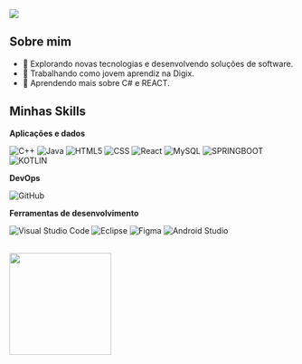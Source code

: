 ![](https://komarev.com/ghpvc/?username=AM-Maidana&color=006bed)

## Sobre mim

- 🤔 Explorando novas tecnologias e desenvolvendo soluções de software.
- 💼 Trabalhando como jovem aprendiz na Digix.
- 🌱 Aprendendo mais sobre C# e REACT.

## Minhas Skills

**Aplicações e dados**

![C++](https://img.shields.io/badge/-C++-333333?style=flat&logo=C%2B%2B&logoColor=00599C)
![Java](https://img.shields.io/badge/-Java-333333?style=flat&logo=Java&logoColor=007396)
![HTML5](https://img.shields.io/badge/-HTML5-333333?style=flat&logo=HTML5)
![CSS](https://img.shields.io/badge/-CSS-333333?style=flat&logo=CSS3&logoColor=1572B6)
![React](https://img.shields.io/badge/-React-333333?style=flat&logo=react)
![MySQL](https://img.shields.io/badge/-MySQL-333333?style=flat&logo=mysql)
![SPRINGBOOT](https://img.shields.io/badge/Spring_Boot-6DB33F?style=for-the-badge&logo=spring-boot&logoColor=white)
![KOTLIN](https://img.shields.io/badge/Kotlin-B125EA?style=for-the-badge&logo=kotlin&logoColor=white)


**DevOps**

![GitHub](https://img.shields.io/badge/-GitHub-333333?style=flat&logo=github)

**Ferramentas de desenvolvimento**

![Visual Studio Code](https://img.shields.io/badge/-Visual%20Studio%20Code-333333?style=flat&logo=visual-studio-code&logoColor=007ACC)
![Eclipse](https://img.shields.io/badge/-Eclipse-333333?style=flat&logo=eclipse-ide&logoColor=2C2255)
![Figma](https://img.shields.io/badge/-Figma-333333?style=flat&logo=figma&logoColor=007ACC)
![Android Studio](https://img.shields.io/badge/Android_Studio-3DDC84?style=for-the-badge&logo=android-studio&logoColor=white)

<br/>

<a href="https://github.com/AM-Maidana" title="Perfil da Amanda">
  <img height="180em" src="https://github-readme-stats.vercel.app/api?username=AM-Maidana&theme=dracula&show_icons=true" />
</a>
